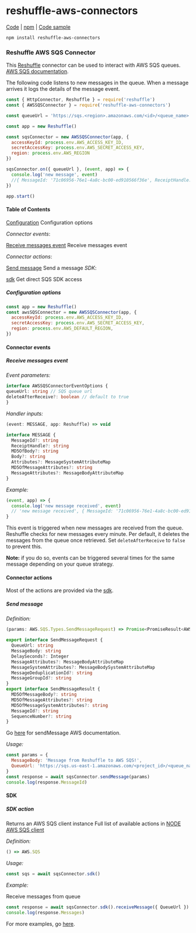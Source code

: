 # reshuffle-aws-connectors

[Code](https://github.com/reshufflehq/reshuffle-aws-connectors) |
[npm](https://www.npmjs.com/package/reshuffle-aws-connectors) |
[Code sample](https://github.com/reshufflehq/reshuffle/blob/master/examples/aws/sqs-messages.js)

`npm install reshuffle-aws-connectors`

### Reshuffle AWS SQS Connector

This [Reshuffle](https://github.com/reshufflehq/reshuffle) connector can be used to interact with AWS SQS queues.
[AWS SQS documentation](https://docs.aws.amazon.com/sqs/index.html).

The following code listens to new messages in the queue. When a message arrives it logs the details of the message event.
```js
const { HttpConnector, Reshuffle } = require('reshuffle')
const { AWSSQSConnector } = require('reshuffle-aws-connectors')

const queueUrl = 'https://sqs.<region>.amazonaws.com/<id>/<queue_name>'

const app = new Reshuffle()

const sqsConnector = new AWSSQSConnector(app, {
  accessKeyId: process.env.AWS_ACCESS_KEY_ID,
  secretAccessKey: process.env.AWS_SECRET_ACCESS_KEY,
  region: process.env.AWS_REGION
})

sqsConnector.on({ queueUrl }, (event, app) => {
  console.log('new message', event)
  //{ MessageId: '71c06956-76e1-4a8c-bc00-ed910566f36e', ReceiptHandle: 'AQEBTL1CTtn1clJ0XMSmRtpz7...', MD5OfBody: '9a72c70562843b823c2c9cad30665fe4', Body: 'Message from Reshuffle to queue' }
})

app.start()
```

#### Table of Contents

[Configuration](#configuration) Configuration options

_Connector events_:

[Receive messages event](#receiveMessagesEvent) Receive messages event

_Connector actions_:

[Send message](#sendMessage) Send a message
_SDK_:

[sdk](#sdk) Get direct SQS SDK access

##### <a name="configuration"></a>Configuration options

```js
const app = new Reshuffle()
const awsSQSConnector = new AWSSQSConnector(app, {
  accessKeyId: process.env.AWS_ACCESS_KEY_ID,
  secretAccessKey: process.env.AWS_SECRET_ACCESS_KEY,
  region: process.env.AWS_DEFAULT_REGION,
})
```

#### Connector events

##### <a name="receiveMessagesEvent"></a>Receive messages event
_Event parameters:_

```typescript
interface AWSSQSConnectorEventOptions {
queueUrl: string // SQS queue url
deleteAfterReceive?: boolean // default to true
}
```

_Handler inputs:_

```typescript
(event: MESSAGE, app: Reshuffle) => void

interface MESSAGE {
  MessageId?: string
  ReceiptHandle?: string
  MD5OfBody?: string
  Body?: string
  Attributes?: MessageSystemAttributeMap
  MD5OfMessageAttributes?: string
  MessageAttributes?: MessageBodyAttributeMap
}
```

_Example:_

```js
(event, app) => { 
  console.log('new message received', event)
  // 'new message received', { MessageId: '71c06956-76e1-4a8c-bc00-ed910566f36e', ReceiptHandle: 'AQEBTL1CTtn1clJ0XMSmRtpz7...', MD5OfBody: '9a72c70562843b823c2c9cad30665fe4', Body: 'Message from Reshuffle to queue' }
}
```

This event is triggered when new messages are received from the queue.
Reshuffle checks for new messages every minute.
Per default, it deletes the messages from the queue once retrieved. 
Set `deleteAfterReceive` to `false` to prevent this.

__Note:__ if you do so, events can be triggered several times for the same message depending on your queue strategy.

#### Connector actions

Most of the actions are provided via the [sdk](#sdk).

##### <a name="sendMessage"></a>Send message

_Definition:_

```ts
(params: AWS.SQS.Types.SendMessageRequest) => Promise<PromiseResult<AWS.SQS.SendMessageResponse, AWS.AWSError>>

export interface SendMessageRequest {
  QueueUrl: string
  MessageBody: string
  DelaySeconds?: Integer
  MessageAttributes?: MessageBodyAttributeMap
  MessageSystemAttributes?: MessageBodySystemAttributeMap
  MessageDeduplicationId?: string
  MessageGroupId?: string
}
export interface SendMessageResult {
  MD5OfMessageBody?: string
  MD5OfMessageAttributes?: string
  MD5OfMessageSystemAttributes?: string
  MessageId?: string
  SequenceNumber?: string
}
```

Go [here](https://docs.aws.amazon.com/AWSSimpleQueueService/latest/APIReference/API_SendMessage.html) for sendMessage AWS documentation.

_Usage:_

```js
const params = {
  MessageBody: 'Message from Reshuffle to AWS SQS!',
  QueueUrl: 'https://sqs.us-east-1.amazonaws.com/<project_id>/<queue_name>',
}
const response = await sqsConnector.sendMessage(params)
console.log(response.MessageId)
```

#### SDK

##### <a name="sdk"></a>SDK action

Returns an AWS SQS client instance
Full list of available actions in [NODE AWS SQS client](https://github.com/aws/aws-sdk-js/blob/master/clients/sqs.d.ts)

_Definition:_

```ts
() => AWS.SQS
```

_Usage:_

```js
const sqs = await sqsConnector.sdk()
```

_Example:_

Receive messages from queue
```js
const response = await sqsConnector.sdk().receiveMessage({ QueueUrl }).promise()
console.log(response.Messages)
```

For more examples, go [here](https://github.com/reshufflehq/reshuffle/tree/master/examples/aws/sqs-messages.js).
